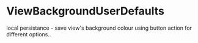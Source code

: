 # ViewBackgroundUserDefaults
local persistance - save view's background colour using button action for different options..
